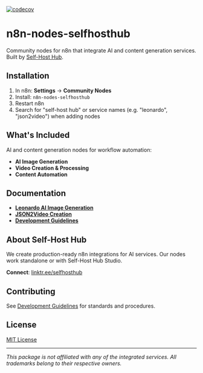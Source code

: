 [![codecov](https://codecov.io/gh/YOUR_USERNAME/YOUR_REPO/graph/badge.svg)](https://codecov.io/gh/YOUR_USERNAME/YOUR_REPO)

# n8n-nodes-selfhosthub

Community nodes for n8n that integrate AI and content generation services. Built by [Self-Host Hub](https://linktr.ee/selfhosthub).

## Installation

1. In n8n: **Settings** → **Community Nodes**
2. Install: `n8n-nodes-selfhosthub`
3. Restart n8n
4. Search for "self-host hub" or service names (e.g. "leonardo", "json2video") when adding nodes

## What's Included

AI and content generation nodes for workflow automation:

- **AI Image Generation**
- **Video Creation & Processing** 
- **Content Automation**

## Documentation

- **[Leonardo AI Image Generation](docs/CreateLeonardoImage/DOCUMENTATION.md)**
- **[JSON2Video Creation](docs/CreateJ2vMovie/DOCUMENTATION.md)**
- **[Development Guidelines](docs/DEVELOPMENT_GUIDELINES.md)**

## About Self-Host Hub

We create production-ready n8n integrations for AI services. Our nodes work standalone or with Self-Host Hub Studio.

**Connect**: [linktr.ee/selfhosthub](https://linktr.ee/selfhosthub)

## Contributing

See [Development Guidelines](docs/DEVELOPMENT_GUIDELINES.md) for standards and procedures.

## License

[MIT License](LICENSE)

---

*This package is not affiliated with any of the integrated services. All trademarks belong to their respective owners.*
